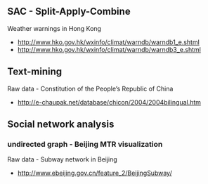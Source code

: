 ## SAC - Split-Apply-Combine

Weather warnings in Hong Kong

* http://www.hko.gov.hk/wxinfo/climat/warndb/warndb1_e.shtml
* http://www.hko.gov.hk/wxinfo/climat/warndb/warndb3_e.shtml

## Text-mining

Raw data - Constitution of the People’s Republic of China

* http://e-chaupak.net/database/chicon/2004/2004bilingual.htm

## Social network analysis

### undirected graph - Beijing MTR visualization

Raw data - Subway network in Beijing

* http://www.ebeijing.gov.cn/feature_2/BeijingSubway/



